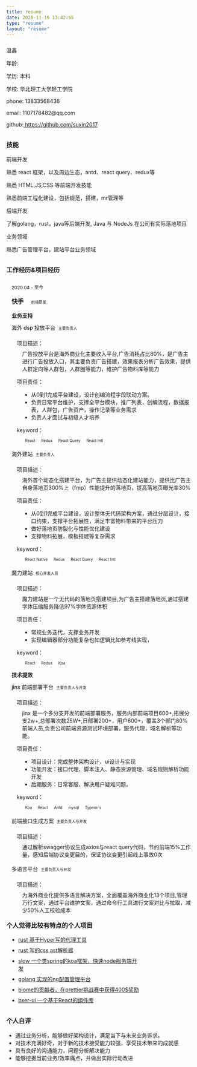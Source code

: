 ```yaml
---
title: resume
date: 2020-11-16 13:42:55
type: "resume"
layout: "resume"
---
```


<div class="about-me" style="margin:24px 0px">
    <!-- <div class="about-me-avatar"> -->
        <!-- <img src="/imgs/avatar.jpeg" width=128 height=128 alt="头像" > -->
    <!-- </div> -->
    <div class="about-me-desc" style="margin:0">
        <div class="about-me-desc-name">
            <p>
                温鑫
            </p>
        </div>
        <div class="about-me-code-age">
            <p>
                年龄: <span id="age2"></span>
            </p>
            <script>
                const age2 = document.getElementById('age2');
                age2.textContent = Math.floor((Date.now() - new Date(1996, 0)) / (24 * 3600 * 1000 * 365))
            </script>
        </div>
        <div class="about-me-code-age">
            <p>
                学历: 本科
            </p>
        </div>
        <div class="about-me-code-age">
            <p>
                学校: 华北理工大学轻工学院
            </p>
        </div>
            <div class="about-me-code-age">
            <p>
                phone: 13833568436
            </p>
        </div>
        <div class="about-me-code-age">
            <p>
                email: 1107178482@qq.com 
            </p>
        </div>
           <div class="about-me-code-age">
            <p>
                github:<a href="https://github.com/suxin2017">
                 https://github.com/suxin2017</a>
            </p>
        </div>
    </div>
</div>
<style>
    .resume-content {
        padding: 0 24px;
    }
    .company {
        display: inline-block;
        font-size: 16px;
        font-weight: 600;
        margin-right: 12px !important;
    }
    .tag {
        font-size: 10px;
        margin-left: 4px;
        display: inline-block;
        padding: 0px 4px;
        border-radius: 4px;
        border: 1px solid var(--shadowColor)
    }
    .tag-yellow {
        color: var(--yellow);
    }
    .tag-orange {
        color: var(--orange);
    }
    .tag-red {
        color: var(--red);
    }
    .tag-magenta {
        color: var(--magenta);
    }
    .tag-violet {
        color: var(--violet);
    }
    .tag-blue {
        color: var(--blue);
    }
    .tag-cyan {
        color: var(--cyan);
    }
    .tag-green {
        color: var(--green);
    }
    .time {
        font-size: 12px;
    }
    .container {
        position: relative;
        margin-left: 1em;
        margin-bottom: -14px;
        padding-top: 2px;
    }
    .container div {
        margin: 8px 0;
    }
    .container::after {
        content: '';
        position: absolute;
        background-color: var(--cyan);
        width: 6px;
        height: 6px;
        display: block;
        border-radius: 50%;
        left: -20px;
        top: 15px;
        bottom: 0;
        z-index: 1;
    }
    .container::before {
        content: '';
        position: absolute;
        background-color: var(--shadowColor);
        width: 2px;
        display: block;
        left: -18px;
        top: 0;
        bottom: 0;
    }
    .list {}
    .list .item .name {
        font-size: 14px;
        font-weight: 500;
    }
    .list .item .desc {
        font-size: 14px;
        margin: 14px;
        margin-left: 28px;
    }
    .list .item .desc::before {
        font-size: 14px;
        margin-left: -14px;
        margin-bottom: 8px;
        display: block;
        content: '项目描述：';
    }
    .list .item .me {
        font-size: 14px;
        margin: 14px;
        margin-left: 28px;
    }
    .list .item .me::before {
        font-size: 14px;
        margin-left: -14px;
        margin-bottom: 8px;
        content: '项目责任：';
        display: block;
    }
    .list .item .key {
        font-size: 14px;
        margin: 14px;
        margin-left: 28px;
    }
    .list .item .key::before {
        font-size: 14px;
        margin-left: -14px;
        margin-bottom: 8px;
        content: 'keyword：';
        display: block;
    }
    h3 {
        position: relative;
        margin-top: 32px;
    }
    h3::after {
        content: '';
        position: absolute;
        background-color: var(--cyan);
        width: 13px;
        height: 13px;
        display: block;
        border-radius: 50%;
        left: -20px;
        top: 4.5px;
        bottom: 0;
    }
    .private {
    }
    .private li {
        width: 327px;
        margin: 8px;
        font-size: 14px;
        cursor: pointer;
    }
    .evaluation {
        font-size: 14px;
    }
    @media only screen and (max-width: 768px) {
        .desc,
        .me,
        li {
            line-height: 2;
        }
        ul {
            padding: 0 12px;
        }
    }
</style>

<h3>
    技能
</h3>

<p>前端开发</p>
<p>熟悉 react 框架，以及周边生态，antd、react query、redux等</p>
<p>熟悉 HTML,JS,CSS 等前端开发技能</p>
<p>熟悉前端工程化建设，包括规范，搭建，mr管理等</p>
<p>后端开发</p>
<p>了解golang，rust，java等后端开发, Java 与 NodeJs 在公司有实际落地项目</p>
<p>业务领域</p>
<p>熟悉广告管理平台，建站平台业务领域</p>

<h3>
    工作经历&项目经历
</h3>

<div class="container">
    <div class="info">
        <div class="time">2020.04 - 至今</div>
        <div class="company">快手 </div>
        <div class="tag">前端研发</div>
    </div>
    <div class="list">
    <div> <b>业务支持</b></div>
        <div class="item">
            <div class="name">海外 dsp 投放平台
                <div class="tag">主要负责人</div>
            </div>
            <div class="desc">广告投放平台是海外商业化主要收入平台,广告消耗占比80%，是广告主进行广告投放入口，其主要负责广告搭建，效果报表分析广告效果，提供人群定向等人群包，人群圈等能力，维护广告物料库等能力</div>
            <div class="me">
                <ul>
                    <li>从0到1完成平台建设，设计创编流程字段联动方案。</li>
                    <li>负责日常平台维护，支撑全平台模块，推广列表，创编流程，数据报表，人群包，广告资产，操作记录等业务需求</li>
                    <li>负责人才面试与初级人才培养</li>
                </ul>
            </div>
            <div class="key">
                <span class="tag">React</span>
                <span class="tag">Redux</span>
                <span class="tag">React Query</span>
                <span class="tag">React Intl</span>
            </div>
             <div class="name">海外建站
                <div class="tag">主要负责人</div>
            </div>
            <div class="desc">海外首个动态化搭建平台，为广告主提供动态化建站能力，提供比广告主自身落地页300%上（fmp）性能提升的落地页，提高落地页曝光率30%</div>
            <div class="me">
                <ul>
                    <li>从0到1完成平台建设，设计整体无代码架构方案，通过分层设计，接口约束，支撑平台拓展性，满足丰富物料带来的平台压力</li>
                    <li>做好落地页防裂化与性能优化建设</li>
                    <li>支撑物料拓展，模板搭建等复杂需求</li>
                </ul>
            </div>
            <div class="key">
                <span class="tag">React Native</span>
                <span class="tag">Redux</span>
                <span class="tag">React Query</span>
                <span class="tag">React Intl</span>
            </div>
        </div>
          <div class="item">
            <div class="name">魔力建站
                <div class="tag">核心开发人员</div>
            </div>
            <div class="desc">魔力建站是一个无代码的落地页搭建项目,为广告主搭建落地页,通过搭建字体压缩服务降低97%字体资源体积</div>
            <div class="me">
                <ul>
                    <li>常规业务迭代，支撑业务开发</li>
                    <li>实现编辑器部分功能复杂也如逻辑比如参考线实现，</li>
                </ul>
            </div>
            <div class="key">
                <span class="tag">React</span>
                <span class="tag">Redux</span>
                <span class="tag">Koa</span>
            </div>
         </div>
         <div> <b>技术提效</b></div>
        <div class="item">
            <div class="name">jinx 前端部署平台
                <div class="tag">主要负责人与开发</div>
            </div>
            <div class="desc">jinx 是一个多分支开发的前端部署服务，服务内部前端项目600+,拓展分支2w+,总部署次数25W+,日部署200+，用户600+，覆盖3个部门80%前端人员,负责公司前端资源测试环境部署，服务代理，域名解析等功能。</div>
            <div class="me">
                <ul>
                    <li>项目设计：完成整体架构设计、ui设计与实现</li>
                    <li>功能开发：接口代理、脚本注入、静态资源管理、域名规则解析功能开发</li>
                    <li>后期服务：日常客服，解决用户疑难问题。</li>
                </ul>
            </div>
            <div class="key">
                <span class="tag">Koa</span>
                <span class="tag">React</span>
                <span class="tag">Antd</span>
                <span class="tag">mysql</span>
                <span class="tag">Typeorm</span>
            </div>
        </div>
         <div class="item">
            <div class="name">前端接口生成方案
                <div class="tag">主要负责人与开发</div>
            </div>
            <div class="desc">通过解析swagger协议生成axios与react query代码，节约前端15%工作量，感知后端协议变更目的，保证协议变更引起线上事故0次</div>
        </div>
         <div class="item">
            <div class="name">多语言平台
                <div class="tag">主要负责人与开发</div>
            </div>
            <div class="desc">为海外商业化提供多语言解决方案，全面覆盖海外商业化13个项目,管理万行文案，通过平台维护文案，通过命令行工具进行文案对比与拉取，减少50%人工校验成本</div>
        </div>
    </div>
</div>

<h3>个人觉得比较有特点的个人项目</h3>

<ul class="private">
    <li><a href="https://github.com/suxin2017/lynx">
           rust 基于Hyper写的代理工具</a></li>
    <li><a href="https://suxin2017.cc/css-tutorial/wasm.html">
           rust 写的css ast解析器</a></li>
    <li><a href="https://github.com/suxin2017/slow">
           slow 一个类spring的koa框架，快速node服务端开发</a></li>
    <li><a href="https://github.com/suxin2017/ng-m">
           golang 实现的ng配置管理平台</a></li>
    <li><a href="https://github.com/biomejs/biome/pulls?q=is%3Apr+author%3Asuxin2017+is%3Aclosed">
           biome的贡献者，在prettier挑战赛中获得400$奖励</a></li>  
    <li><a href="https://suxin2017.cc/bxer-ui/?path=/docs/*">
           bxer-ui 一个基于React的组件库</a></li>  
    
</ul>

<h3>个人自评</h3>

<ul class="evaluation">
    <li>通过业务分析，能够做好架构设计，满足当下与未来业务诉求。</li>
    <li>对技术充满好奇，对于新的技术接受能力较强，享受技术带来的成就感</li>
    <li>具有良好的沟通能力，问题分析解决能力</li>
    <li>能够挖掘当前业务/效率痛点，并做出实际行动改进</li>
</ul>
